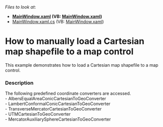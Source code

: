 <!-- default file list -->
*Files to look at*:

* **[MainWindow.xaml](./CS/BuildInCoordinateConverters/MainWindow.xaml) (VB: [MainWindow.xaml](./VB/BuildInCoordinateConverters/MainWindow.xaml))**
* [MainWindow.xaml.cs](./CS/BuildInCoordinateConverters/MainWindow.xaml.cs) (VB: [MainWindow.xaml](./VB/BuildInCoordinateConverters/MainWindow.xaml))
<!-- default file list end -->
# How to manually load a Cartesian map shapefile to a map control


This example demonstrates how to load a Cartesian map shapefile to a map control.


<h3>Description</h3>

The following predefined coordinate converters are accessed.<br />- AlbersEqualAreaConicCartesianToGeoConverter<br />- LambertConformalConicCartesianToGeoConverter<br />- TransverseMercatorCartesianToGeoConverter<br />- UTMCartesianToGeoConverter&nbsp;<br />- MercatorAuxiliarySphereCartesianToGeoConverter

<br/>


